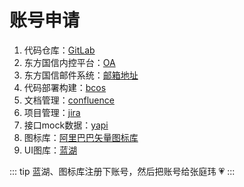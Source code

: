 # 账号申请
1. 代码仓库：[GitLab](https://code.bonc.com.cn/)
2. 东方国信内控平台：[OA](https://icoa.bonc.com.cn/)
3. 东方国信邮件系统：[邮箱地址](https://mail.bonc.com.cn/)
4. 代码部署构建：[bcos](http://bcos.stress.com/)
5. 文档管理：[confluence](http://doc.qknode.cn/pages/viewpage.action?pageId=10686555)
6. 项目管理：[jira](http://jira.qknode.cn/projects/CLOUDBUG/issues/CLOUDBUG-3488?filter=allopenissues)
7. 接口mock数据：[yapi](http://10.130.7.185:3000/)
8. 图标库：[阿里巴巴矢量图标库](https://www.iconfont.cn/manage/index?spm=a313x.7781069.1998910419.11&manage_type=myprojects&projectId=1482604)
9. UI图库：[蓝湖](https://lanhuhu.com/web/#/item?fid=e7022528-2263-4eda-8c09-9b6dd76f19f4&commonly=all)

::: tip
蓝湖、图标库注册下账号，然后把账号给张庭玮 :heartpulse:
:::
